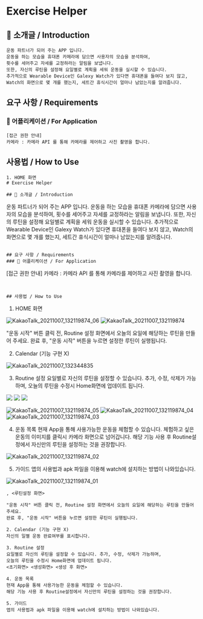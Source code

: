 # Exercise Helper

## 📢 소개글 / Introduction 
```
운동 파트너가 되어 주는 APP 입니다.
운동을 하는 모습을 휴대폰 카메라에 담으면 사용자의 모습을 분석하여, 
횟수를 세어주고 자세를 교정하라는 알림을 보냅니다. 
또한, 자신의 루틴을 설정해 요일별로 계획을 세워 운동을 실시할 수 있습니다. 
추가적으로 Wearable Device인 Galexy Watch가 있다면 휴대폰을 들여다 보지 않고,
Watch의 화면으로 몇 개를 했는지, 세트간 휴식시간이 얼마나 남았는지를 알려줍니다. 
```
## 요구 사항 / Requirements
### 📱 어플리케이션 / For Application
```
[접근 권한 안내]
카메라 : 카메라 API 를 통해 카메라를 제어하고 사진 촬영을 합니다.
```


## 사용법 / How to Use
```
1. HOME 화면 
# Exercise Helper

## 📢 소개글 / Introduction 
```
운동 파트너가 되어 주는 APP 입니다.
운동을 하는 모습을 휴대폰 카메라에 담으면 사용자의 모습을 분석하여, 
횟수를 세어주고 자세를 교정하라는 알림을 보냅니다. 
또한, 자신의 루틴을 설정해 요일별로 계획을 세워 운동을 실시할 수 있습니다. 
추가적으로 Wearable Device인 Galexy Watch가 있다면 휴대폰을 들여다 보지 않고,
Watch의 화면으로 몇 개를 했는지, 세트간 휴식시간이 얼마나 남았는지를 알려줍니다. 
```

## 요구 사항 / Requirements
### 📱 어플리케이션 / For Application
```
[접근 권한 안내]
카메라 : 카메라 API 를 통해 카메라를 제어하고 사진 촬영을 합니다.
```


## 사용법 / How to Use
```
1. HOME 화면 

![KakaoTalk_20211007_132119874_06](https://user-images.githubusercontent.com/38587274/136322027-3f318690-351d-401e-b069-d34980ac0cdd.jpg)
![KakaoTalk_20211007_132119874](https://user-images.githubusercontent.com/38587274/136322211-41d6078d-9023-4de8-8dbf-b5d85072faf0.jpg)

"운동 시작" 버튼 클릭 전, Routine 설정 화면에서 오늘의 요일에 해당하는 루틴을 만들어 주세요.
완료 후, "운동 시작" 버튼을 누르면 설정한 루틴이 실행됩니다. 

2. Calendar (기능 구현 X)

![KakaoTalk_20211007_132344835](https://user-images.githubusercontent.com/38587274/136322087-97fbbb79-8d3b-44f0-8eca-16352954c651.jpg)

3. Routine 설정
요일별로 자신의 루틴을 설정할 수 있습니다. 추가, 수정, 삭제가 가능하며, 
오늘의 루틴을 수정시 Home화면에 업데이트 됩니다. 

<img src = "https://user-images.githubusercontent.com/38587274/136322823-bbd3e16b-baf2-4df6-a39a-8a6ca304f6ea.jpg" margin=10>
<img src = "https://user-images.githubusercontent.com/38587274/136322831-bef19256-bb1f-46ab-9530-5350bb212370.jpg" margin=10>
<img src = "https://user-images.githubusercontent.com/38587274/136322849-60e6cffd-bdc4-47a1-b9db-1edd094cc7e4.jpg" margin=10>

![KakaoTalk_20211007_132119874_05](https://user-images.githubusercontent.com/38587274/136322823-bbd3e16b-baf2-4df6-a39a-8a6ca304f6ea.jpg)
![KakaoTalk_20211007_132119874_04](https://user-images.githubusercontent.com/38587274/136322831-bef19256-bb1f-46ab-9530-5350bb212370.jpg)
![KakaoTalk_20211007_132119874_03](https://user-images.githubusercontent.com/38587274/136322849-60e6cffd-bdc4-47a1-b9db-1edd094cc7e4.jpg)


4. 운동 목록
현재 App을 통해 사용가능한 운동을 체험할 수 있습니다.
체험하고 싶은 운동의 이미지를 클릭시 카메라 화면으로 넘어갑니다.
해당 기능 사용 후 Routine설정에서 자신만의 루틴을 설정하는 것을 권장합니다.

![KakaoTalk_20211007_132119874_02](https://user-images.githubusercontent.com/38587274/136322190-6654cb6b-2617-4048-9917-9efb39c000f5.jpg)

5. 가이드 
앱의 사용법과 apk 파일을 이용해 watch에 설치하는 방법이 나와있습니다.

![KakaoTalk_20211007_132119874_01](https://user-images.githubusercontent.com/38587274/136322202-f2ce72c3-92fb-48dd-aa50-0ae1f46118a5.jpg)

```
, <루틴설정 화면>

"운동 시작" 버튼 클릭 전, Routine 설정 화면에서 오늘의 요일에 해당하는 루틴을 만들어 주세요.
완료 후, "운동 시작" 버튼을 누르면 설정한 루틴이 실행됩니다. 

2. Calendar (기능 구현 X)
자신의 일별 운동 완료여부를 표시합니다. 

3. Routine 설정
요일별로 자신의 루틴을 설정할 수 있습니다. 추가, 수정, 삭제가 가능하며, 
오늘의 루틴을 수정시 Home화면에 업데이트 됩니다. 
<초기화면> <생성화면> <생성 후 화면>

4. 운동 목록
현재 App을 통해 사용가능한 운동을 체험할 수 있습니다. 
해당 기능 사용 후 Routine설정에서 자신만의 루틴을 설정하는 것을 권장합니다.

5. 가이드 
앱의 사용법과 apk 파일을 이용해 watch에 설치하는 방법이 나와있습니다.
```
